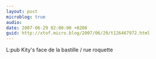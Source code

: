 ```yaml
---
layout: post
microblog: true
audio: 
date: 2007-06-29 02:00:00 +0200
guid: http://xtof.micro.blog/2007/06/29/t126467972.html
---
```

L:pub Kity's face de la bastille / rue roquette
